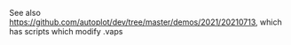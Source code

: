 See also https://github.com/autoplot/dev/tree/master/demos/2021/20210713, which has scripts which modify .vaps
